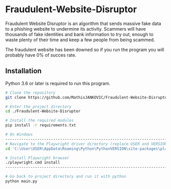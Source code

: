 # Fraudulent-Website-Disruptor

Fraudulent Website Disruptor is an algorithm that sends massive fake data to a phishing website to undermine its activity. Scammers will have thousands of fake identities and bank information to try out, enough to waste plenty of their time and keep a few people from being scammed.

The fraudulent website has been downed so if you run the program you will probably have 0% of succes rate.

## Installation
Python 3.6 or later is required to run this program.

```bash
# Clone the repository
git clone https://github.com/MathisJANKOVIC/Fraudulent-Website-Disruptor.git

# Enter the project directory
cd ./Fraudulent-Website-Disruptor

# Install the required modules
pip install -r requirements.txt

# On Windows
-------------------------------------------------------------------------------------
# Navigate to the Playwright driver directory (replace USER and VERSION accordingly)
cd 'C:\User\USER\AppData\Roaming\Python\PythonVERSION\site-packages\playwright\driver'

# Install Playwright browser
./playwright.cmd install
-------------------------------------------------------------------------------------

# Go back to project directory and run it with python
python main.py
```